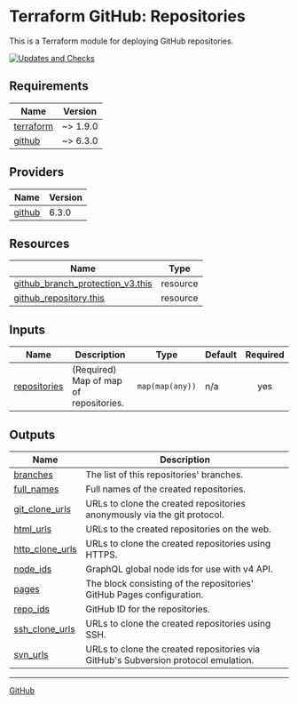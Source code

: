 <!-- BEGIN_TF_DOCS -->
# Terraform GitHub: Repositories

This is a Terraform module for deploying GitHub repositories.

[![Updates and Checks](https://github.com/LontriTech/terraform-github-repositories/actions/workflows/main.yaml/badge.svg)](https://github.com/LontriTech/terraform-github-repositories/actions/workflows/main.yaml)

## Requirements

| Name | Version |
|------|---------|
| <a name="requirement_terraform"></a> [terraform](#requirement\_terraform) | ~> 1.9.0 |
| <a name="requirement_github"></a> [github](#requirement\_github) | ~> 6.3.0 |

## Providers

| Name | Version |
|------|---------|
| <a name="provider_github"></a> [github](#provider\_github) | 6.3.0 |

## Resources

| Name | Type |
|------|------|
| [github_branch_protection_v3.this](https://registry.terraform.io/providers/integrations/github/latest/docs/resources/branch_protection_v3) | resource |
| [github_repository.this](https://registry.terraform.io/providers/integrations/github/latest/docs/resources/repository) | resource |

## Inputs

| Name | Description | Type | Default | Required |
|------|-------------|------|---------|:--------:|
| <a name="input_repositories"></a> [repositories](#input\_repositories) | (Required) Map of map of repositories. | `map(map(any))` | n/a | yes |

## Outputs

| Name | Description |
|------|-------------|
| <a name="output_branches"></a> [branches](#output\_branches) | The list of this repositories' branches. |
| <a name="output_full_names"></a> [full\_names](#output\_full\_names) | Full names of the created repositories. |
| <a name="output_git_clone_urls"></a> [git\_clone\_urls](#output\_git\_clone\_urls) | URLs to clone the created repositories anonymously via the git protocol. |
| <a name="output_html_urls"></a> [html\_urls](#output\_html\_urls) | URLs to the created repositories on the web. |
| <a name="output_http_clone_urls"></a> [http\_clone\_urls](#output\_http\_clone\_urls) | URLs to clone the created repositories using HTTPS. |
| <a name="output_node_ids"></a> [node\_ids](#output\_node\_ids) | GraphQL global node ids for use with v4 API. |
| <a name="output_pages"></a> [pages](#output\_pages) | The block consisting of the repositories' GitHub Pages configuration. |
| <a name="output_repo_ids"></a> [repo\_ids](#output\_repo\_ids) | GitHub ID for the repositories. |
| <a name="output_ssh_clone_urls"></a> [ssh\_clone\_urls](#output\_ssh\_clone\_urls) | URLs to clone the created repositories using SSH. |
| <a name="output_svn_urls"></a> [svn\_urls](#output\_svn\_urls) | URLs to clone the created repositories via GitHub's Subversion protocol emulation. |

---
[GitHub](https://github.com/LontriTech)
<!-- END_TF_DOCS -->
